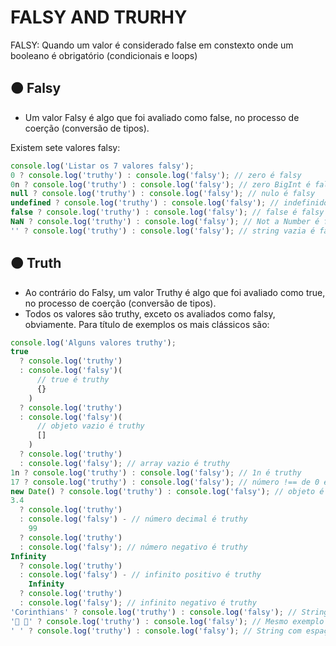 # FALSY AND TRURHY

FALSY: Quando um valor é considerado false em constexto onde um booleano é obrigatório (condicionais e loops)

## 🟠 Falsy

- Um valor Falsy é algo que foi avaliado como false, no processo de coerção (conversão de tipos).

Existem sete valores falsy:

```js
console.log('Listar os 7 valores falsy');
0 ? console.log('truthy') : console.log('falsy'); // zero é falsy
0n ? console.log('truthy') : console.log('falsy'); // zero BigInt é falsy
null ? console.log('truthy') : console.log('falsy'); // nulo é falsy
undefined ? console.log('truthy') : console.log('falsy'); // indefinido é falsy
false ? console.log('truthy') : console.log('falsy'); // false é falsy
NaN ? console.log('truthy') : console.log('falsy'); // Not a Number é falsy
'' ? console.log('truthy') : console.log('falsy'); // string vazia é falsy
```

## 🟠 Truth

- Ao contrário do Falsy, um valor Truthy é algo que foi avaliado como true, no processo de coerção (conversão de tipos).
- Todos os valores são truthy, exceto os avaliados como falsy, obviamente.
  Para título de exemplos os mais clássicos são:

```js
console.log('Alguns valores truthy');
true
  ? console.log('truthy')
  : console.log('falsy')(
      // true é truthy
      {}
    )
  ? console.log('truthy')
  : console.log('falsy')(
      // objeto vazio é truthy
      []
    )
  ? console.log('truthy')
  : console.log('falsy'); // array vazio é truthy
1n ? console.log('truthy') : console.log('falsy'); // 1n é truthy
17 ? console.log('truthy') : console.log('falsy'); // número !== de 0 é truthy
new Date() ? console.log('truthy') : console.log('falsy'); // objeto é truthy
3.4
  ? console.log('truthy')
  : console.log('falsy') - // número decimal é truthy
    99
  ? console.log('truthy')
  : console.log('falsy'); // número negativo é truthy
Infinity
  ? console.log('truthy')
  : console.log('falsy') - // infinito positivo é truthy
    Infinity
  ? console.log('truthy')
  : console.log('falsy'); // infinito negativo é truthy
'Corinthians' ? console.log('truthy') : console.log('falsy'); // String com valor é truthy
'🚀 💺' ? console.log('truthy') : console.log('falsy'); // Mesmo exemplo de cima!
' ' ? console.log('truthy') : console.log('falsy'); // String com espaço em branco é truthy (cuidado)!
```
